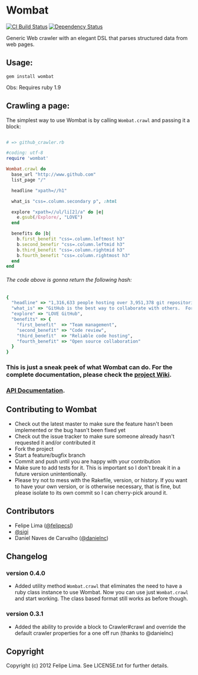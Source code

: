 # Wombat

[![CI Build Status](https://secure.travis-ci.org/felipecsl/wombat.png?branch=master)][travis] [![Dependency Status](https://gemnasium.com/felipecsl/wombat.png?travis)][gemnasium]

[travis]: http://travis-ci.org/felipecsl/wombat
[gemnasium]: https://gemnasium.com/felipecsl/wombat

Generic Web crawler with an elegant DSL that parses structured data from web pages.

## Usage:

``gem install wombat``

Obs: Requires ruby 1.9

## Crawling a page:

The simplest way to use Wombat is by calling ``Wombat.crawl`` and passing it a block:

```ruby

# => github_crawler.rb

#coding: utf-8
require 'wombat'

Wombat.crawl do
  base_url "http://www.github.com"
  list_page "/"

  headline "xpath=//h1"

  what_is "css=.column.secondary p", :html

  explore "xpath=//ul/li[2]/a" do |e|
    e.gsub(/Explore/, "LOVE")
  end

  benefits do |b|
    b.first_benefit "css=.column.leftmost h3"
    b.second_benefir "css=.column.leftmid h3"
    b.third_benefit "css=.column.rightmid h3"
    b.fourth_benefit "css=.column.rightmost h3"
  end
end
```

###### The code above is gonna return the following hash: 

```ruby
{
  "headline" => "1,316,633 people hosting over 3,951,378 git repositories", 
  "what_is" => "GitHub is the best way to collaborate with others.  Fork, send pull requests and manage all your <strong>public</strong> and <strong>private</strong> git repositories.",
  "explore" => "LOVE GitHub",
  "benefits" => {
    "first_benefit"  => "Team management", 
    "second_benefit" => "Code review", 
    "third_benefit"  => "Reliable code hosting", 
    "fourth_benefit" => "Open source collaboration"
  }
}
```

### This is just a sneak peek of what Wombat can do. For the complete documentation, please check the [project Wiki](http://github.com/felipecsl/wombat/wiki).
### [API Documentation](http://rubydoc.info/gems/wombat/0.4.0/frames).


## Contributing to Wombat
 
 * Check out the latest master to make sure the feature hasn't been implemented or the bug hasn't been fixed yet
 * Check out the issue tracker to make sure someone already hasn't requested it and/or contributed it
 * Fork the project
 * Start a feature/bugfix branch
 * Commit and push until you are happy with your contribution
 * Make sure to add tests for it. This is important so I don't break it in a future version unintentionally.
 * Please try not to mess with the Rakefile, version, or history. If you want to have your own version, or is otherwise necessary, that is fine, but please isolate to its own commit so I can cherry-pick around it.

## Contributors

 * Felipe Lima ([@felipecsl](https://github.com/felipecsl))
 * [@sigi](https://github.com/sigi)
 * Daniel Naves de Carvalho ([@danielnc](https://github.com/danielnc))

## Changelog

### version 0.4.0

 * Added utility method ``Wombat.crawl`` that eliminates the need to have a ruby class instance to use Wombat. Now you can use just ``Wombat.crawl`` and start working. The class based format still works as before though.

### version 0.3.1

 * Added the ability to provide a block to Crawler#crawl and override the default crawler properties for a one off run (thanks to @danielnc)

## Copyright

Copyright (c) 2012 Felipe Lima. See LICENSE.txt for further details.

